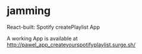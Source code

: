# jamming
React-built: Spotify createPlaylist App

A working App is available at 
http://pawel_app_createyourspotifyplaylist.surge.sh/
